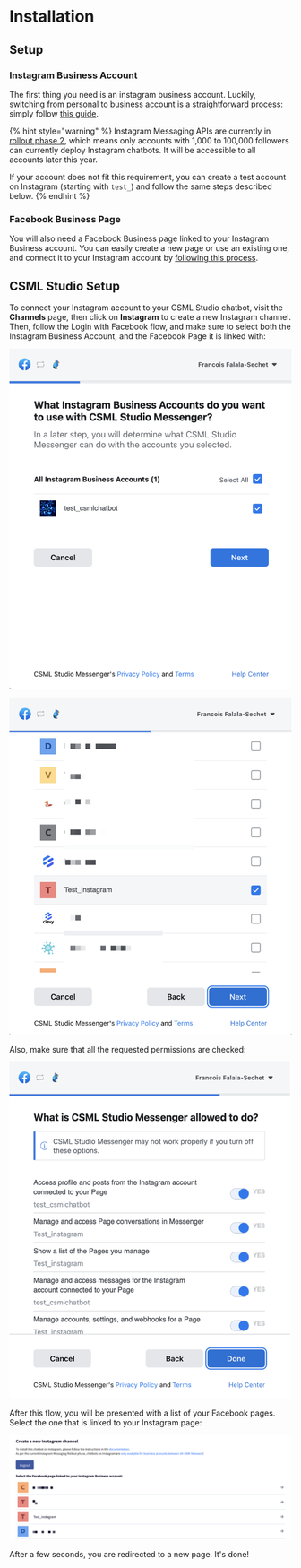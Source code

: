 # Installation

## Setup

### Instagram Business Account

The first thing you need is an instagram business account. Luckily, switching from personal to business account is a straightforward process: simply follow [this guide](https://www.facebook.com/business/help/502981923235522).

{% hint style="warning" %}
Instagram Messaging APIs are currently in [rollout phase 2](https://developers.facebook.com/docs/messenger-platform/instagram/rollout), which means only accounts with 1,000 to 100,000 followers can currently deploy Instagram chatbots. It will be accessible to all accounts later this year.

If your account does not fit this requirement, you can create a test account on Instagram \(starting with `test_`\) and follow the same steps described below.
{% endhint %}

### Facebook Business Page

You will also need a Facebook Business page linked to your Instagram Business account. You can easily create a new page or use an existing one, and connect it to your Instagram account by [following this process](https://www.facebook.com/help/1148909221857370).

## CSML Studio Setup

To connect your Instagram account to your CSML Studio chatbot, visit the **Channels** page, then click on **Instagram** to create a new Instagram channel. Then, follow the Login with Facebook flow, and make sure to select both the Instagram Business Account, and the Facebook Page it is linked with:

![](../../.gitbook/assets/image%20%28109%29.png)

![](../../.gitbook/assets/image%20%28106%29.png)

Also, make sure that all the requested permissions are checked:

![](../../.gitbook/assets/image%20%28104%29.png)

After this flow, you will be presented with a list of your Facebook pages. Select the one that is linked to your Instagram page:

![](../../.gitbook/assets/image%20%28105%29.png)

After a few seconds, you are redirected to a new page. It's done!

